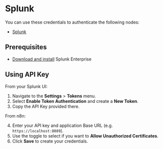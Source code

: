 # Splunk

You can use these credentials to authenticate the following nodes:

- [Splunk](/workflow/integrations/nodes/n8n-nodes-base.splunk/)

## Prerequisites

- [Download and install](https://www.splunk.com/en_us/download/splunk-enterprise.html) Splunk Enterprise

## Using API Key

From your Splunk UI:

1. Navigate to the **Settings** > **Tokens** menu.
2. Select **Enable Token Authentication** and create a **New Token**.
3. Copy the API Key provided there.

From n8n:

4. Enter your API key and application Base URL (e.g. `https://localhost:8089`).
5. Use the toggle to select if you want to **Allow Unauthorized Certificates**.
6. Click **Save** to create your credentials.
